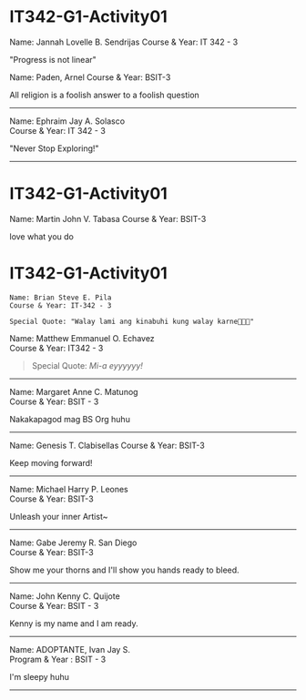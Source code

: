 # IT342-G1-Activity01
Name: Jannah Lovelle B. Sendrijas
Course & Year: IT 342 - 3

"Progress is not linear"

Name: Paden, Arnel
Course & Year: BSIT-3

All religion is a foolish answer to a foolish question

***

Name: Ephraim Jay A. Solasco\
Course & Year: IT 342 - 3

"Never Stop Exploring!"
***



# IT342-G1-Activity01
Name: Martin John V. Tabasa
Course & Year: BSIT-3

love what you do



# IT342-G1-Activity01


    Name: Brian Steve E. Pila
    Course & Year: IT-342 - 3

    Special Quote: "Walay lami ang kinabuhi kung walay karne🥩🥩🥩"

Name: Matthew Emmanuel O. Echavez\
Course & Year: IT342 - 3

> Special Quote: _Mi-a eyyyyyy!_
*** 


Name: Margaret Anne C. Matunog  
Course & Year: BSIT - 3

Nakakapagod mag BS Org huhu

***

Name: Genesis T. Clabisellas
Course & Year: BSIT-3

Keep moving forward!

***


Name: Michael Harry P. Leones<br>
Course & Year: BSIT-3

Unleash your inner Artist~

****

Name: Gabe Jeremy R. San Diego<br>
Course & Year: BSIT-3

Show me your thorns and I'll show you hands ready to bleed.

***

Name: John Kenny C. Quijote <br>
Course & Year: BSIT - 3

Kenny is my name and I am ready.

****

Name: ADOPTANTE, Ivan Jay S. <br>
Program & Year : BSIT - 3

I'm sleepy huhu


****

